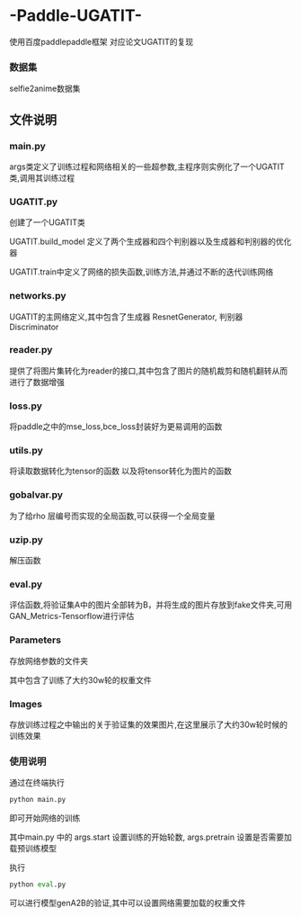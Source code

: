 # -Paddle-UGATIT-
使用百度paddlepaddle框架 对应论文UGATIT的复现 

### 数据集

selfie2anime数据集

## 文件说明

### main.py

args类定义了训练过程和网络相关的一些超参数,主程序则实例化了一个UGATIT类,调用其训练过程

### UGATIT.py 

创建了一个UGATIT类

UGATIT.build_model 定义了两个生成器和四个判别器以及生成器和判别器的优化器

UGATIT.train中定义了网络的损失函数,训练方法,并通过不断的迭代训练网络

### networks.py 

UGATIT的主网络定义,其中包含了生成器 ResnetGenerator, 判别器 Discriminator

### reader.py

提供了将图片集转化为reader的接口,其中包含了图片的随机裁剪和随机翻转从而进行了数据增强

### loss.py 

将paddle之中的mse_loss,bce_loss封装好为更易调用的函数

### utils.py

将读取数据转化为tensor的函数 以及将tensor转化为图片的函数

### gobalvar.py

为了给rho 层编号而实现的全局函数,可以获得一个全局变量

### uzip.py

解压函数

### eval.py

评估函数,将验证集A中的图片全部转为B，并将生成的图片存放到fake文件夹,可用GAN_Metrics-Tensorflow进行评估

### Parameters 

存放网络参数的文件夹

其中包含了训练了大约30w轮的权重文件

### Images

存放训练过程之中输出的关于验证集的效果图片,在这里展示了大约30w轮时候的训练效果

### 使用说明

通过在终端执行

```py
python main.py
```

即可开始网络的训练

其中main.py 中的 args.start 设置训练的开始轮数, args.pretrain 设置是否需要加载预训练模型 

执行

```py
python eval.py
```

可以进行模型genA2B的验证,其中可以设置网络需要加载的权重文件

